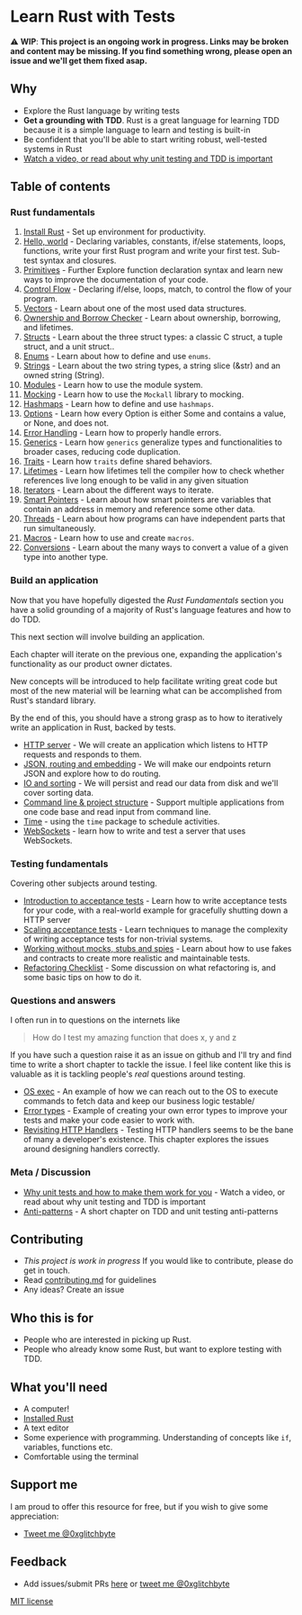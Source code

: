 # Learn Rust with Tests

⚠️ **WIP**: **This project is an ongoing work in progress. Links may be broken and content may be missing. If you find something wrong, please open an issue and we'll get them fixed asap.**

## Why

* Explore the Rust language by writing tests
* **Get a grounding with TDD**. Rust is a great language for learning TDD because it is a simple language to learn and testing is built-in
* Be confident that you'll be able to start writing robust, well-tested systems in Rust
* [Watch a video, or read about why unit testing and TDD is important](why.md)

## Table of contents

### Rust fundamentals

1. [Install Rust](src/install_rust.md) - Set up environment for productivity.
2. [Hello, world]() - Declaring variables, constants, if/else statements, loops, functions, write your first Rust program and write your first test. Sub-test syntax and closures.
3. [Primitives]() - Further Explore function declaration syntax and learn new ways to improve the documentation of your code.
4. [Control Flow]() - Declaring if/else, loops, match, to control the flow of your program.
4. [Vectors]() - Learn about one of the most used data structures.
5. [Ownership and Borrow Checker]() - Learn about ownership, borrowing, and lifetimes.
6. [Structs]() - Learn about the three struct types: a classic C struct, a tuple struct, and a unit struct..
7. [Enums]() - Learn about how to define and use `enums`.
8. [Strings]() - Learn about the two string types, a string slice (&str) and an owned string (String).
9. [Modules]() - Learn how to use the module system.
10. [Mocking]() - Learn how to use the `Mockall` library to mocking.
11. [Hashmaps]() - Learn how to define and use `hashmaps`.
12. [Options]() - Learn how every Option is either Some and contains a value, or None, and does not.
13. [Error Handling]() - Learn how to properly handle errors.
14. [Generics]() - Learn how `generics` generalize types and functionalities to broader cases, reducing code duplication.
15. [Traits]() - Learn how `traits` define shared behaviors.
16. [Lifetimes]() - Learn how lifetimes tell the compiler how to check whether references live long enough to be valid in any given situation
17. [Iterators]() - Learn about the different ways to iterate.
18. [Smart Pointers]() - Learn about how smart pointers are variables that contain an address in memory and reference some other data.
19. [Threads]() - Learn about how programs can have independent parts that run simultaneously.
20. [Macros]() - Learn how to use and create `macros`.
21. [Conversions]() - Learn about the many ways to convert a value of a given type into another type.

### Build an application

Now that you have hopefully digested the _Rust Fundamentals_ section you have a solid grounding of a majority of Rust's language features and how to do TDD.

This next section will involve building an application.

Each chapter will iterate on the previous one, expanding the application's functionality as our product owner dictates.

New concepts will be introduced to help facilitate writing great code but most of the new material will be learning what can be accomplished from Rust's standard library.

By the end of this, you should have a strong grasp as to how to iteratively write an application in Rust, backed by tests.

* [HTTP server](http-server.md) - We will create an application which listens to HTTP requests and responds to them.
* [JSON, routing and embedding](json.md) - We will make our endpoints return JSON and explore how to do routing.
* [IO and sorting](io.md) - We will persist and read our data from disk and we'll cover sorting data.
* [Command line & project structure](command-line.md) - Support multiple applications from one code base and read input from command line.
* [Time](time.md) - using the `time` package to schedule activities.
* [WebSockets](websockets.md) - learn how to write and test a server that uses WebSockets.

### Testing fundamentals

Covering other subjects around testing.

* [Introduction to acceptance tests](intro-to-acceptance-tests.md) - Learn how to write acceptance tests for your code, with a real-world example for gracefully shutting down a HTTP server
* [Scaling acceptance tests](scaling-acceptance-tests.md) - Learn techniques to manage the complexity of writing acceptance tests for non-trivial systems.
* [Working without mocks, stubs and spies](working-without-mocks.md) - Learn about how to use fakes and contracts to create more realistic and maintainable tests.
* [Refactoring Checklist](refactoring-checklist.md) - Some discussion on what refactoring is, and some basic tips on how to do it.

### Questions and answers

I often run in to questions on the internets like

> How do I test my amazing function that does x, y and z

If you have such a question raise it as an issue on github and I'll try and find time to write a short chapter to tackle the issue. I feel like content like this is valuable as it is tackling people's _real_ questions around testing.

* [OS exec](os-exec.md) - An example of how we can reach out to the OS to execute commands to fetch data and keep our business logic testable/
* [Error types](error-types.md) - Example of creating your own error types to improve your tests and make your code easier to work with.
* [Revisiting HTTP Handlers](http-handlers-revisited.md) - Testing HTTP handlers seems to be the bane of many a developer's existence. This chapter explores the issues around designing handlers correctly.

### Meta / Discussion

* [Why unit tests and how to make them work for you](why.md) - Watch a video, or read about why unit testing and TDD is important
* [Anti-patterns](anti-patterns.md) - A short chapter on TDD and unit testing anti-patterns

## Contributing

* _This project is work in progress_ If you would like to contribute, please do get in touch.
* Read [contributing.md](https://github.com/quii/learn-Rust-with-tests/tree/842f4f24d1f1c20ba3bb23cbc376c7ca6f7ca79a/contributing.md) for guidelines
* Any ideas? Create an issue

## Who this is for

* People who are interested in picking up Rust.
* People who already know some Rust, but want to explore testing with TDD.

## What you'll need

* A computer!
* [Installed Rust](https://rust-lang.org/)
* A text editor
* Some experience with programming. Understanding of concepts like `if`, variables, functions etc.
* Comfortable using the terminal

## Support me

I am proud to offer this resource for free, but if you wish to give some appreciation:

- [Tweet me @0xglitchbyte](https://twitter.com/0xglitchbyte)

## Feedback

* Add issues/submit PRs [here](https://github.com/0xGlitchbyte/learn_Rust_with_tests) or [tweet me @0xglitchbyte](https://twitter.com/0xglitchbyte)

[MIT license](LICENSE.md)


